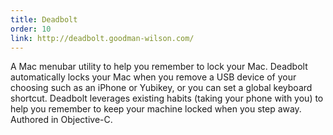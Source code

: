 ```yaml
---
title: Deadbolt
order: 10
link: http://deadbolt.goodman-wilson.com/
---
```


A Mac menubar utility to help you remember to lock your Mac. Deadbolt automatically locks your Mac when you remove a USB device of your choosing such as an iPhone or Yubikey, or you can set a global keyboard shortcut. Deadbolt leverages existing habits (taking your phone with you) to help you remember to keep your machine locked when you step away. Authored in Objective-C.